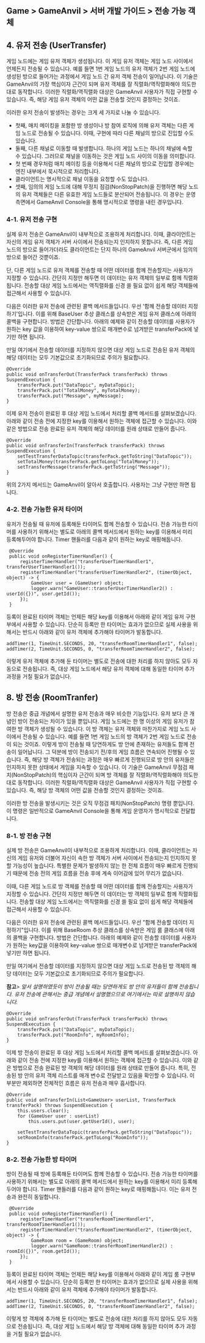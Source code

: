 ## Game > GameAnvil > 서버 개발 가이드 > 전송 가능 객체





## 4. 유저 전송 (UserTransfer)

게임 노드에는 게임 유저 객체가 생성됩니다. 이 게임 유저 객체는 게임 노드 사이에서 언제든지 전송될 수 있습니다. 예를 들면 1번 게임 노드의 유저 객체가 2번 게임 노드에 생성된 방으로 들어가는 과정에서 게임 노드 간 유저 객체 전송이 일어납니다. 이 기술은 GameAnvil의 가장 핵심이자 근간이 되며 유저 객체를 잘 직렬화/역직렬화해야 의도한 대로 동작합니다. 이러한 직렬화/역직렬화 대상은 GameAnvil 사용자가 직접 구현할 수 있습니다. 즉, 해당 게임 유저 객체의 어떤 값을 전송할 것인지 결정하는 것이죠.

이러한 유저 전송이 발생하는 경우는 크게 세 가지로 나눌 수 있습니다.

- 첫째, 매치 메이킹을 포함한 방 생성이나 방 참여 로직에 의해 유저 객체는 다른 게임 노드로 전송될 수 있습니다. 이때, 구현에 따라 다른 채널의 방으로 진입할 수도 있습니다.
- 둘째, 다른 채널로 이동할 때 발생합니다. 하나의 게임 노드는 하나의 채널에 속할 수 있습니다. 그러므로 채널을 이동하는 것은 게임 노드 사이의 이동을 의미합니다.
- 첫 번째 경우처럼 매치 메이킹 등을 이용해서 다른 채널의 방으로 진입할 경우에는 엔진 내부에서 묵시적으로 처리합니다.
- 클라이언트는 명시적으로 채널 이동을 요청할 수도 있습니다.
- 셋째, 임의의 게임 노드에 대해 무정지 점검(NonStopPatch)을 진행하면 해당 노드의 유저 객체들은 다른 유효한 게임 노드들로 분산되어 전송됩니다. 이 경우는 운영 측면에서 GameAnvil Console을 통해 명시적으로 명령을 내린 경우입니다.



### 4-1. 유저 전송 구현

실제 유저 전송은 GameAnvil이 내부적으로 조용하게 처리합니다. 이때, 클라이언트는 자신의 게임 유저 객체가 서버 사이에서 전송되는지 인지하지 못합니다. 즉, 다른 게임 노드의 방으로 들어가더라도 클라이언트는 단지 하나의 GameAnvil 서버군에서 임의의 방으로 들어간 것뿐이죠.

단, 다른 게임 노드로 유저 객체를 전송할 때 어떤 데이터를 함께 전송할지는 사용자가 지정할 수 있습니다. 간단히 지정만 해두면 이 데이터는 유저 객체의 일부로 함께 직렬화됩니다. 전송할 대상 게임 노드에서는 역직렬화를 신경 쓸 필요 없이 쉽게 해당 객체들에 접근해서 사용할 수 있습니다.

다음은 이러한 유저 전송에 관련된 콜백 메서드들입니다. 우선 '함께 전송할 데이터 지정하기'입니다. 이를 위해 BaseUser 추상 클래스를 상속받은 게임 유저 클래스에 아래의 콜백을 구현합니다. 방법은 간단합니다. 아래의 예제와 같이 전송할 데이터를 사용자가 원하는 key 값을 이용하여 key-value 쌍으로 매개변수로 넘겨받은 transferPack에 넣기만 하면 됩니다.

만일 여기에서 전송할 데이터를 지정하지 않으면 대상 게임 노드로 전송된 유저 객체의 해당 데이터는 모두 기본값으로 초기화되므로 주의가 필요합니다.

```
@Override
public void onTransferOut(TransferPack transferPack) throws SuspendExecution {
    transferPack.put("DataTopic", myDataTopic);
    transferPack.put("TotalMoney", myTotalMoney);
    transferPack.put("Message", myMessage);
}
```

이제 유저 전송이 완료된 후 대상 게임 노드에서 처리할 콜백 메서드를 살펴보겠습니다. 아래와 같이 전송 전에 지정한 key를 이용해서 원하는 객체에 접근할 수 있습니다. 이와 같은 방법으로 전송 완료된 유저 객체의 해당 데이터를 원래 상태로 만들어 줍니다.

```
@Override
public void onTransferIn(TransferPack transferPack) throws SuspendExecution {
    setTestTransferDataTopic(transferPack.getToString("DataTopic"));
    setTotalMoney(transferPack.getToLong("TotalMoney"));
    setTransferMessage(transferPack.getToString("Message"));
}
```

위의 2가지 메서드는 GameAnvil이 알아서 호출합니다. 사용자는 그냥 구현만 하면 됩니다.



### 4-2. 전송 가능한 유저 타이머

유저가 전송될 때 유저에 등록해둔 타이머도 함께 전송할 수 있습니다. 전송 가능한 타이머를 사용하기 위해서는 별도로 아래의 콜백 메서드에서 원하는 key를 이용해서 미리 등록해두어야 합니다. Timer 핸들러를 다음과 같이 원하는 key로 매핑해둡니다.

```
 @Override
 public void onRegisterTimerHandler() {
     registerTimerHandler("transferUserTimerHandler1", transferUserTimerHandler1());
     registerTimerHandler("transferUserTimerHandler2", (timerObject, object) -> {
         GameUser user = (GameUser) object;
         logger.warn("GameUser::transferUserTimerHandler2() : userId({})", user.getId());
     });
 }
```

등록이 완료된 타이머 객체는 언제든 해당 key를 이용해서 아래와 같이 게임 유저 구현부에서 사용할 수 있습니다. 단순히 등록만 한 타이머는 효과가 없으므로 실제 사용을 위해서는 반드시 아래와 같이 유저 객체에 추가해야 타이머가 발동합니다.

```
addTimer(1, TimeUnit.SECONDS, 20, "transferRoomTimerHandler1", false);
addTimer(2, TimeUnit.SECONDS, 0, "transferRoomTimerHandler2", false);
```

이렇게 유저 객체에 추가해 둔 타이머는 별도로 전송에 대한 처리를 하지 않아도 모두 자동으로 전송됩니다. 즉, 대상 게임 노드에서 해당 유저 객체에 대해 동일한 타이머 추가 과정을 거칠 필요가 없습니다.

## 8. 방 전송 (RoomTranfer)

방 전송은 중급 개념에서 설명한 유저 전송과 매우 비슷한 기능입니다. 유저 보다 큰 개념인 방이 전송되는 차이가 있을 뿐입니다. 게임 노드에는 한 명 이상의 게임 유저가 참여한 방 객체가 생성될 수 있습니다. 이 방 객체는 유저 객체와 마찬가지로 게임 노드 사이에서 전송될 수 있습니다. 예를 들면 1번 게임 노드의 방 객체가 2번 게임 노드로 전송이 되는 것이죠. 이렇게 방이 전송될 때 당연하게도 방 안에 존재하는 유저들도 함께 전송이 일어납니다. 그 덕분에 방이 전송되기 전/후의 게임 흐름은 연속되어 진행될 수 있습니다. 즉, 해당 방 객체가 전송되는 과정은 매우 빠르게 진행되므로 방 안의 유저들은 인지하지 못한 상태에서 게임을 지속할 수 있습니다.  이 기술은 GameAnvil 무점검 패치(NonStopPatch)의 핵심이자 근간이 되며 방 객체를 잘 직렬화/역직렬화해야 의도한대로 동작합니다. 이러한 직렬화/역직렬화 대상은 GameAnvil 사용자가 직접 구현할 수 있습니다. 즉, 해당 방 객체의 어떤 값을 전송할 것인지 결정하는 것이죠.

이러한 방 전송을 발생시키는 것은 오직 무점검 패치(NonStopPatch) 명령 뿐입니다. 이 명령은 일반적으로 GameAnvil Console을 통해 게임 운영자가 명시적으로 전달합니다.



### 8-1. 방 전송 구현

실제 방 전송은 GameAnvil이 내부적으로 조용하게 처리합니다. 이때, 클라이언트는 자신의 게임 유저와 더불어 자신이 속한 방 객체가 서버 사이에서 전송되는지 인지하지 못할 가능성이 높습니다. 특별한 문제가 발생하지 않는 한 전체 흐름이 매우 빠르게 진행되기 때문에 전송 전의 게임 흐름을 전송 후에 계속 이어감에 있어 무리가 없습니다.

이때, 다른 게임 노드로 방 객체를 전송할 때 어떤 데이터를 함께 전송할지는 사용자가 지정할 수 있습니다. 간단히 지정만 해두면 이 데이터는 방 객체의 일부로 함께 직렬화됩니다. 전송할 대상 게임 노드에서는 역직렬화를 신경 쓸 필요 없이 쉽게 해당 객체들에 접근해서 사용할 수 있습니다.

다음은 이러한 유저 전송에 관련된 콜백 메서드들입니다. 우선 "함께 전송할 데이터 지정하기"입니다. 이를 위해 BaseRoom 추상 클래스를 상속받은 게임 룸 클래스에 아래의 콜백을 구현합니다. 방법은 간단합니다. 아래의 예제와 같이 전송할 데이터를 사용자가 원하는 key값을 이용하여 key-value 쌍으로 매개변수로 넘겨받은 transferPack에 넣기만 하면 됩니다.

만일 여기에서 전송할 데이터를 지정하지 않으면 대상 게임 노드로 전송된 방 객체의 해당 데이터는 모두 기본값으로 초기화되므로 주의가 필요합니다.

**참고**> *앞서 설명하였듯이 방이 전송될 때는 당연하게도 방 안의 유저들이 함께 전송됩니다. 유저 전송에 관해서는 중급 개념에서 설명했으므로 여기에서는 따로 설명하지 않습니다.*

```
@Override
public void onTransferOut(TransferPack transferPack) throws SuspendExecution {
    transferPack.put("DataTopic", myDataTopic);
    transferPack.put("RoomInfo", myRoomInfo);
}
```

이제 방 전송이 완료된 후 대상 게임 노드에서 처리할 콜백 메서드를 살펴보겠습니다. 아래와 같이 전송 전에 지정한 key를 이용해서 원하는 객체에 접근할 수 있습니다. 이와 같은 방법으로 전송 완료된 방 객체의 해당 데이터를 원래 상태로 만들어 줍니다. 특히, 전송된 방 안의 유저 객체 리스트를 매개 변수로 전달받고 있음을 확인할 수 있습니다. 이 부분만 제외하면 전체적인 흐름은 유저 전송과 매우 흡사합니다.

```
@Override
public void onTransferIn(List<GameUser> userList, TransferPack transferPack) throws SuspendExecution {
    this.users.clear();
    for (GameUser user : userList)
        this.users.put(user.getUserId(), user);

    setTestTransferDataTopic(transferPack.getToString("DataTopic"));
    setRoomInfo(transferPack.getToLong("RoomInfo"));
}
```



### 8-2. 전송 가능한 방 타이머

방이 전송될 때 방에 등록해둔 타이머도 함께 전송할 수 있습니다. 전송 가능한 타이머를 사용하기 위해서는 별도로 아래의 콜백 메서드에서 원하는 key를 이용해서 미리 등록해두어야 합니다. Timer 핸들러를 다음과 같이 원하는 key로 매핑해둡니다. 이는 유저 전송과 완전히 동일합니다.

```
 @Override
 public void onRegisterTimerHandler() {
     registerTimerHandler("transferRoomTimerHandler1", transferRoomTimerHandler1());
     registerTimerHandler("transferRoomTimerHandler2", (timerObject, object) -> {
         GameRoom room = (GameRoom) object;
         logger.warn("GameRoom::transferRoomTimerHandler2() : roomId({})", room.getId());
     });
 }
```

등록이 완료된 타이머 객체는 언제든 해당 key를 이용해서 아래와 같이 게임 룸 구현부에서 사용할 수 있습니다. 단순히 등록만 한 타이머는 효과가 없으므로 실제 사용을 위해서는 반드시 아래와 같이 유저 객체에 추가해야 타이머가 발동합니다.

```
addTimer(1, TimeUnit.SECONDS, 20, "transferRoomTimerHandler1", false);
addTimer(2, TimeUnit.SECONDS, 0, "transferRoomTimerHandler2", false);
```

이렇게 방 객체에 추가해 둔 타이머는 별도로 전송에 대한 처리를 하지 않아도 모두 자동으로 전송됩니다. 즉, 대상 게임 노드에서 해당 방 객체에 대해 동일한 타이머 추가 과정을 거칠 필요가 없습니다.

